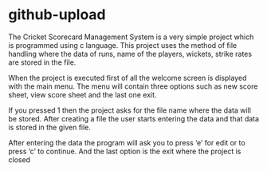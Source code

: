 # github-upload
The Cricket Scorecard Management System is a very simple project which is programmed using c language. This project uses the method of file handling where the data of runs, name of the players, wickets, strike rates are stored in the file.

When the project is executed first of all the welcome screen is displayed with the main menu. The menu will contain three options such as new score sheet, view score sheet and the last one exit.

If you pressed 1 then the project asks for the file name where the data will be stored. After creating a file the user starts entering the data and that data is stored in the given file.

After entering the data the program will ask you to press ‘e’ for edit or to press ‘c’ to continue. And the last option is the exit where the project is closed
